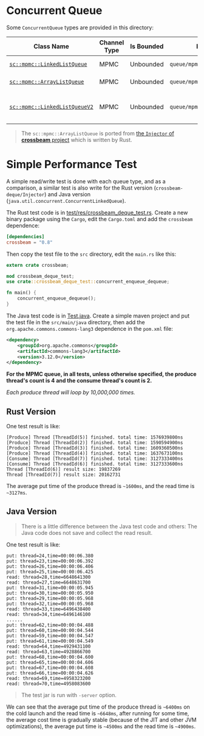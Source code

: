 # Concurrent Queue
Some `ConcurrentQueue` types are provided in this directory:

| Class Name | Channel Type | Is Bounded | Header File | Description |
| --- | --- | --- | --- | --- |
| [`sc::mpmc::LinkedListQueue`](./mpmc_list_queue.hpp) | MPMC | Unbounded | `queue/mpmc_list_queue.hpp` | Implemented using the single linked-list. |
| [`sc::mpmc::ArrayListQueue`](./mpmc_array_queue.hpp) | MPMC | Unbounded | `queue/mpmc_array_queue.hpp` | Implemented using array + single linked-list. |
| [`sc::mpmc::LinkedListQueueV2`](./mpmc_list_queue_v2.hpp) | MPMC | Unbounded | `queue/mpmc_list_queue_v2.hpp` | Implemented using single linked-list, but memory is managed by `std::atomic<std::shared_ptr>`. |

> The `sc::mpmc::ArrayListQueue` is ported from [the `Injector` of **crossbeam** project](https://github.com/crossbeam-rs/crossbeam/blob/master/crossbeam-deque/src/deque.rs) which is written by Rust.

# Simple Performance Test
A simple read/write test is done with each queue type, and as a comparison, a similar test is also write for the Rust version (`crossbeam-deque/Injector`) and Java version (`java.util.concurrent.ConcurrentLinkedQueue`).

The Rust test code is in [test/res/crossbeam_deque_test.rs](../test/res/crossbeam_deque_test.rs). Create a new binary package using the `Cargo`, edit the `Cargo.toml` and add the `crossbeam` dependence:
```toml
[dependencies]
crossbeam = "0.8"
```
Then copy the test file to the `src` directory, edit the `main.rs` like this:
```rust
extern crate crossbeam;

mod crossbeam_deque_test;
use crate::crossbeam_deque_test::concurrent_enqueue_dequeue;

fn main() {
    concurrent_enqueue_dequeue();
}
```

The Java test code is in [Test.java](../test/res/Test.java). Create a simple maven project and put the test file in the `src/main/java` directory, then add the `org.apache.commons.commons-lang3` dependence in the `pom.xml` file:
```xml
<dependency>
    <groupId>org.apache.commons</groupId>
    <artifactId>commons-lang3</artifactId>
    <version>3.12.0</version>
</dependency>
```

**For the MPMC queue, in all tests, unless otherwise specified, the produce thread's count is 4 and the consume thread's count is 2.**

*Each produce thread will loop by 10,000,000 times.*

## Rust Version
One test result is like:
```text
[Produce] Thread [ThreadId(5)] finished. total time: 1576939800ns
[Produce] Thread [ThreadId(2)] finished. total time: 1590594900ns
[Produce] Thread [ThreadId(3)] finished. total time: 1609360500ns
[Produce] Thread [ThreadId(4)] finished. total time: 1637673100ns
[Consume] Thread [ThreadId(7)] finished. total time: 3127333400ns
[Consume] Thread [ThreadId(6)] finished. total time: 3127333600ns
Thread [ThreadId(6)] result size: 19837269
Thread [ThreadId(7)] result size: 20162731
```

The average put time of the produce thread is `~1600ms`, and the read time is `~3127ms`.

## Java Version
> There is a little difference between the Java test code and others: The Java code does not save and collect the read result.

One test result is like:
```text
put: thread=24,time=00:00:06.380
put: thread=23,time=00:00:06.392
put: thread=26,time=00:00:06.406
put: thread=25,time=00:00:06.425
read: thread=28,time=6648641300
read: thread=27,time=6648631700
put: thread=31,time=00:00:05.945
put: thread=30,time=00:00:05.950
put: thread=29,time=00:00:05.968
put: thread=32,time=00:00:05.968
read: thread=33,time=6496438400
read: thread=34,time=6496146100
......
put: thread=62,time=00:00:04.488
put: thread=60,time=00:00:04.544
put: thread=59,time=00:00:04.547
put: thread=61,time=00:00:04.549
read: thread=64,time=4929431100
read: thread=63,time=4928866700
put: thread=68,time=00:00:04.600
put: thread=65,time=00:00:04.606
put: thread=67,time=00:00:04.608
put: thread=66,time=00:00:04.626
read: thread=69,time=4958323200
read: thread=70,time=4958083600
```

> The test jar is run with `-server` option.

We can see that the average put time of the produce thread is `~6400ms` on the cold launch and the read time is `~6648ms`, after running for some time, the average cost time is gradually stable (because of the JIT and other JVM optimizations), the average put time is `~4500ms` and the read time is `~4900ms`.
